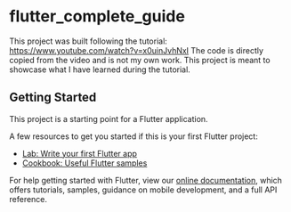 # flutter_complete_guide

This project was built following the tutorial: https://www.youtube.com/watch?v=x0uinJvhNxI
The code is directly copied from the video and is not my own work. This project is meant to showcase what I have learned during the tutorial.

## Getting Started

This project is a starting point for a Flutter application.

A few resources to get you started if this is your first Flutter project:

- [Lab: Write your first Flutter app](https://flutter.dev/docs/get-started/codelab)
- [Cookbook: Useful Flutter samples](https://flutter.dev/docs/cookbook)

For help getting started with Flutter, view our
[online documentation](https://flutter.dev/docs), which offers tutorials,
samples, guidance on mobile development, and a full API reference.

